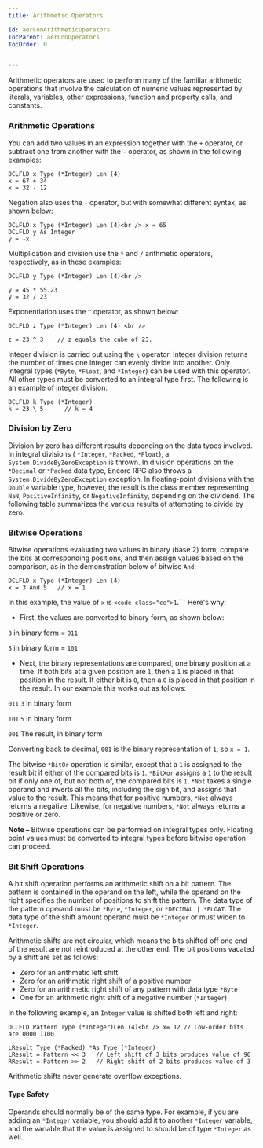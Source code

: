 ```yaml
---
title: Arithmetic Operators

Id: aerConArithmeticOperators
TocParent: aerConOperators
TocOrder: 0


---
```


Arithmetic operators are used to perform many of the familiar arithmetic operations that involve the calculation of numeric values represented by literals, variables, other expressions, function and property calls, and constants. 

### Arithmetic Operations
You can add two values in an expression together with the ```+``` operator, or subtract one from another with the ```-``` operator, as shown in the following examples: 

```
DCLFLD x Type (*Integer) Len (4)
x = 67 + 34
x = 32 - 12
```

Negation also uses the ```-``` operator, but with somewhat different syntax, as shown below: 

```
DCLFLD x Type (*Integer) Len (4)<br /> x = 65
DCLFLD y As Integer
y = -x
```

Multiplication and division use the ```*``` and ```/``` arithmetic operators, respectively, as in these examples: 

```
DCLFLD y Type (*Integer) Len (4)<br />

y = 45 * 55.23
y = 32 / 23
```

Exponentiation uses the ```^``` operator, as shown below:

```
DCLFLD z Type (*Integer) Len (4) <br />

z = 23 ^ 3    // z equals the cube of 23.
```

Integer division is carried out using the ```\``` operator. Integer division returns the number of times one integer can evenly divide into another. Only integral types (```*Byte```, ```*Float```, and ```*Integer```) can be used with this operator. All other types must be converted to an integral type first. The following is an example of integer division: 

```
DCLFLD k Type (*Integer)
k = 23 \ 5      // k = 4
```

### Division by Zero
Division by zero has different results depending on the data types involved. In integral divisions ( ```*Integer```, ```*Packed```, ```*Float```), a ```System.DivideByZeroException``` is thrown. In division operations on the ```*Decimal``` or ```*Packed``` data type, Encore RPG also throws a ```System.DivideByZeroException``` exception. In floating-point divisions with the ```Double``` variable type, however, the result is the class member representing ```NaN```, ```PositiveInfinity```, or ```NegativeInfinity```, depending on the dividend. The following table summarizes the various results of attempting to divide by zero. 

### Bitwise Operations
Bitwise operations evaluating two values in binary (base 2) form, compare the bits at corresponding positions, and then assign values based on the comparison, as in the demonstration below of bitwise ```And```: 

```
DCLFLD x Type (*Integer) Len (4)
x = 3 And 5   // x = 1
```

In this example, the value of ```x``` is ```<code class="ce">1```.``` Here's why: 

- First, the values are converted to binary form, as shown below:

```3``` in binary form = ```011``` 

```5``` in binary form = ```101```
- Next, the binary representations are compared, one binary position at
                a time. If both bits at a given position are ```1```, then a ```1``` is placed in that position in the result.
                If either bit is ```0```, then a ```0``` is placed in that position in the result. In our example this works
                out as follows:

```011``` ```3``` in binary form 

```101``` ```5``` in binary form 

```001``` The result, in binary form 

Converting back to decimal, ```001``` is the binary representation of ```1```, so ```x = 1```.

The bitwise ```*BitOr``` operation is similar, except that a ```1``` is assigned to the result bit if either of the compared bits is ```1```. ```*BitXor``` assigns a ```1``` to the result bit if only one of, but not both of, the compared bits is ```1```. ```*Not``` takes a single operand and inverts all the bits, including the sign bit, and assigns that value to the result. This means that for positive numbers, ```*Not``` always returns a negative. Likewise, for negative numbers, ```*Not``` always returns a positive or zero. 

<b class="le">Note &#8211;</b> Bitwise operations can be performed on integral types only. Floating point values must be converted to integral types before bitwise operation can proceed. 

### Bit Shift Operations
A bit shift operation performs an arithmetic shift on a bit pattern. The pattern is contained in the operand on the left, while the operand on the right specifies the number of positions to shift the pattern. The data type of the pattern operand must be ```*Byte```, ```*Integer```, or ```*DECIMAL | *FLOAT```. The data type of the shift amount operand must be ```*Integer``` or must widen to ```*Integer```. 

Arithmetic shifts are not circular, which means the bits shifted off one end of the result are not reintroduced at the other end. The bit positions vacated by a shift are set as follows: 

- Zero for an arithmetic left shift
- Zero for an arithmetic right shift of a positive number
- Zero for an arithmetic right shift of any pattern
                with data type ```*Byte```
- One for an arithmetic right shift of a negative number (```*Integer```)

In the following example, an ```Integer``` value is shifted both left and right: 

```
DCLFLD Pattern Type (*Integer)Len (4)<br /> x= 12 // Low-order bits are 0000 1100
```
        
```
LResult Type (*Packed) *As Type (*Integer)
LResult = Pattern << 3   // Left shift of 3 bits produces value of 96
RResult = Pattern >> 2   // Right shift of 2 bits produces value of 3
```

Arithmetic shifts never generate overflow exceptions.

#### Type Safety
Operands should normally be of the same type. For example, if you are adding an ```*Integer``` variable, you should add it to another ```*Integer``` variable, and the variable that the value is assigned to should be of type ```*Integer``` as well. 
